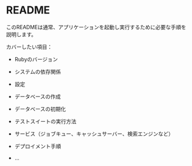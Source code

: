 # README

このREADMEは通常、アプリケーションを起動し実行するために必要な手順を説明します。

カバーしたい項目：

* Rubyのバージョン

* システムの依存関係

* 設定

* データベースの作成

* データベースの初期化

* テストスイートの実行方法

* サービス（ジョブキュー、キャッシュサーバー、検索エンジンなど）

* デプロイメント手順

* ...